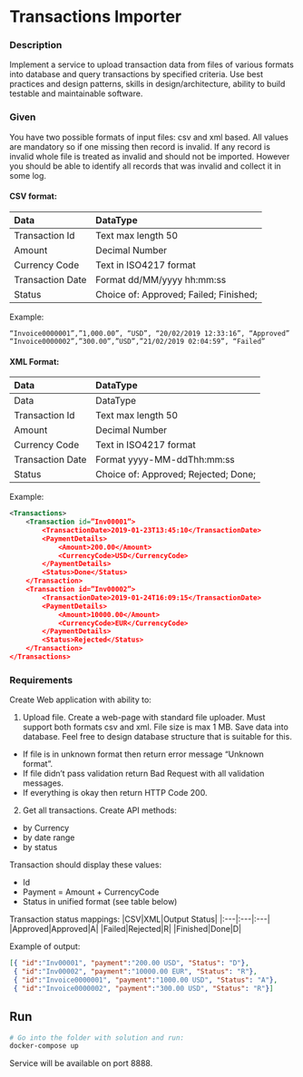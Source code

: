 # Transactions Importer
### Description

Implement a service to upload transaction data from files of various formats into database
and query transactions by specified criteria.
Use best practices and design patterns, skills in design/architecture, ability to build testable
and maintainable software.

### Given

You have two possible formats of input files: csv and xml based. All values are mandatory so
if one missing then record is invalid. If any record is invalid whole file is treated as invalid and
should not be imported. However you should be able to identify all records that was invalid
and collect it in some log. 

#### CSV format:
|Data|DataType|
|:---|:---|
|Transaction Id|Text max length 50|
|Amount|Decimal Number|
|Currency Code|Text in ISO4217 format|
|Transaction Date|Format dd/MM/yyyy hh:mm:ss|
|Status|Choice of: Approved; Failed; Finished;|

Example:
```csv
“Invoice0000001”,”1,000.00”, “USD”, “20/02/2019 12:33:16”, “Approved”
“Invoice0000002”,”300.00”,”USD”,”21/02/2019 02:04:59”, “Failed”
```

#### XML Format:
|Data|DataType|
|:---|:---|
|Data|DataType|
|Transaction Id|Text max length 50|
|Amount|Decimal Number|
|Currency Code|Text in ISO4217 format|
|Transaction Date|Format yyyy-MM-ddThh:mm:ss|
|Status|Choice of: Approved; Rejected; Done;|

Example:
```xml
<Transactions>
    <Transaction id=”Inv00001”>
        <TransactionDate>2019-01-23T13:45:10</TransactionDate>
        <PaymentDetails>
            <Amount>200.00</Amount>
            <CurrencyCode>USD</CurrencyCode>
        </PaymentDetails>
        <Status>Done</Status>
    </Transaction>
    <Transaction id=”Inv00002”>
        <TransactionDate>2019-01-24T16:09:15</TransactionDate>
        <PaymentDetails>
            <Amount>10000.00</Amount>
            <CurrencyCode>EUR</CurrencyCode>
        </PaymentDetails>
        <Status>Rejected</Status>
    </Transaction>
</Transactions>
```

### Requirements

Create Web application with ability to:

1. Upload file. Create a web-page with standard file uploader. Must support both
formats csv and xml. File size is max 1 MB. Save data into database. Feel free to
design database structure that is suitable for this.
  * If file is in unknown format then return error message “Unknown format”. 
  * If file didn’t pass validation return Bad Request with all validation messages.
  * If everything is okay then return HTTP Code 200.
  
2. Get all transactions. Create API methods:
  * by Currency
  * by date range
  * by status

Transaction should display these values:
* Id
* Payment = Amount + CurrencyCode
* Status in unified format (see table below)

Transaction status mappings:
|CSV|XML|Output Status|
|:---|:---|:---|
|Approved|Approved|A|
|Failed|Rejected|R|
|Finished|Done|D|

Example of output:

```json
[{ "id":"Inv00001", "payment":"200.00 USD", "Status": "D"},
 { "id":"Inv00002", "payment":"10000.00 EUR", "Status": "R"},
 { "id":"Invoice0000001", "payment":"1000.00 USD", "Status": "A"},
 { "id":"Invoice0000002", "payment":"300.00 USD", "Status": "R"}]
```

## Run

```bash
# Go into the folder with solution and run:
docker-compose up
```
Service will be available on port 8888.
